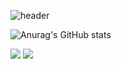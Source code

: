 ![header](https://capsule-render.vercel.app/api?type=Slice&color=auto&black=300&section=header&text=Hi%20MingiHub&fontSize=90)

![Anurag's GitHub stats](https://github-readme-stats.vercel.app/api?username=jungmg&count_private=true)

<a href="https://www.facebook.com/profile.php?id=100005521683482" target="_blank"><img src="https://img.shields.io/badge/FACEBOOK-1877F2?style=flat-square&logo=[Facebook]&logoColor=white"/></a> 
<a href="https://www.instagram.com/m.ingi/" target="_blank"><img src="https://img.shields.io/badge/instargram-E4405F?style=flat-square&logo=Instagram&logoColor=white"/></a>
